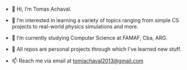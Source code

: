 - 👋 Hi, I’m Tomas Achaval.
- 👀 I’m interested in learning a variety of topics ranging from simple CS projects to real-world physics simulations and more.
- 🌱 I’m currently studying Computer Science at FAMAF, Cba, ARG.

- 🧠 All repos are personal projects through which I've learned new stuff.

- 📫 Reach me via email at tomiachaval2013@gmail.com
